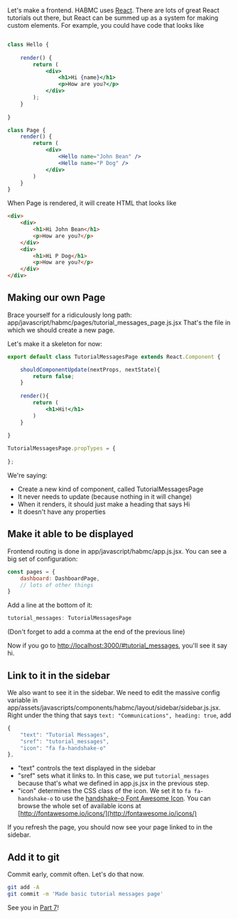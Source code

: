 Let's make a frontend. 
HABMC uses [React](https://facebook.github.io/react/). 
There are lots of great React tutorials out there, but React can be summed up as a system for making custom elements.
For example, you could have code that looks like
```jsx harmony

class Hello {
    
    render() {
        return (
            <div>
                <h1>Hi {name}</h1>
                <p>How are you?</p>
            </div>  
        );
    }
    
}

class Page {
    render() {
        return (
            <div>
                <Hello name="John Bean" />
                <Hello name="P Dog" />
            </div>
        )
    }
}

```

When Page is rendered, it will create HTML that looks like
```html
<div>
    <div>
        <h1>Hi John Bean</h1>
        <p>How are you?</p>
    </div>
    <div>
        <h1>Hi P Dog</h1>
        <p>How are you?</p>
    </div>
</div>
```

## Making our own Page
Brace yourself for a ridiculously long path: app/javascript/habmc/pages/tutorial_messages_page.js.jsx
That's the file in which we should create a new page.

Let's make it a skeleton for now:
```jsx harmony
export default class TutorialMessagesPage extends React.Component {

    shouldComponentUpdate(nextProps, nextState){
        return false;
    }
    
    render(){
        return (
            <h1>Hi!</h1>
        )      
    }
    
}

TutorialMessagesPage.propTypes = {
    
};
```

We're saying:
- Create a new kind of component, called TutorialMessagesPage
- It never needs to update (because nothing in it will change)
- When it renders, it should just make a heading that says Hi
- It doesn't have any properties

## Make it able to be displayed
Frontend routing is done in app/javascript/habmc/app.js.jsx.
You can see a big set of configuration:
```jsx harmony
const pages = {
    dashboard: DashboardPage,
    // lots of other things
}
```

Add a line at the bottom of it:
```jsx harmony
tutorial_messages: TutorialMessagesPage
```
(Don't forget to add a comma at the end of the previous line)

Now if you go to [http://localhost:3000/#tutorial_messages](http://localhost:3000/#tutorial_messages), you'll see it say hi.

## Link to it in the sidebar
We also want to see it in the sidebar.
We need to edit the massive config variable in app/assets/javascripts/components/habmc/layout/sidebar/sidebar.js.jsx.
Right under the thing that says `text: "Communications", heading: true`, add
```js
{
    "text": "Tutorial Messages",
    "sref": "tutorial_messages",
    "icon": "fa fa-handshake-o"
},
```

- "text" controls the text displayed in the sidebar
- "sref" sets what it links to. In this case, we put `tutorial_messages` because that's what we defined in app.js.jsx in the previous step.
- "icon" determines the CSS class of the icon. We set it to `fa fa-handshake-o` to use the [handshake-o Font Awesome Icon](http://fontawesome.io/icon/handshake-o/). You can browse the whole set of available icons at [http://fontawesome.io/icons/](http://fontawesome.io/icons/)

If you refresh the page, you should now see your page linked to in the sidebar.

## Add it to git
Commit early, commit often. 
Let's do that now.
```bash
git add -A
git commit -m 'Made basic tutorial messages page'
```

See you in [Part 7](habmc-07.md)!

